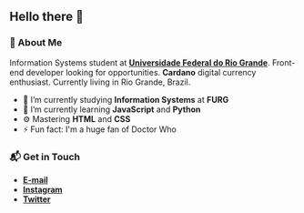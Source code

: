 ## Hello there 👋

### 🤔 About Me
Information Systems student at **[Universidade Federal do Rio Grande](https://www.furg.br/en/)**. Front-end developer looking for opportunities. **Cardano** digital currency enthusiast. Currently living in Rio Grande, Brazil.

* 🔭 I’m currently studying **Information Systems** at **FURG**
* 🌱 I’m currently learning **JavaScript** and **Python**
* ⚙️ Mastering **HTML** and **CSS**
* ⚡ Fun fact: I'm a huge fan of Doctor Who

### 📬 Get in Touch
* **[E-mail](samuelgomes@furg.br)**
* **[Instagram](instagram.com/samuelgomes0)**
* **[Twitter](twitter.com/samuelgomes0)**
